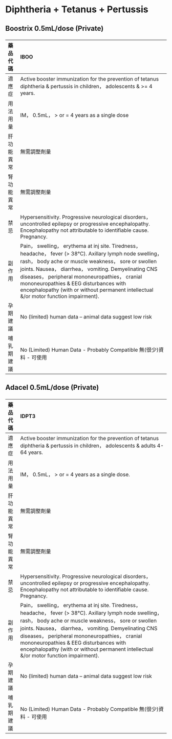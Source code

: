 # Diphtheria + Tetanus + Pertussis

## Boostrix 0.5mL/dose (Private)

##### 

| 藥品代碼   | IBOO                                                                                                                                                                                                                                                                                                                                                                                                          |
|:-----------|:--------------------------------------------------------------------------------------------------------------------------------------------------------------------------------------------------------------------------------------------------------------------------------------------------------------------------------------------------------------------------------------------------------------|
| 適應症     | Active booster immunization for the prevention of tetanus diphtheria & pertussis in children， adolescents & >= 4 years.                                                                                                                                                                                                                                                                                      |
| 用法用量   | IM， 0.5mL， > or = 4 years as a single dose                                                                                                                                                                                                                                                                                                                                                                  |
| 肝功能異常 | 無需調整劑量                                                                                                                                                                                                                                                                                                                                                                                                  |
| 腎功能異常 | 無需調整劑量                                                                                                                                                                                                                                                                                                                                                                                                  |
| 禁忌       | Hypersensitivity. Progressive neurological disorders， uncontrolled epilepsy or progressive encephalopathy. Encephalopathy not attributable to identifiable cause. Pregnancy.                                                                                                                                                                                                                                 |
| 副作用     | Pain， swelling， erythema at inj site. Tiredness， headache， fever (> 38°C). Axillary lymph node swelling， rash， body ache or muscle weakness， sore or swollen joints. Nausea， diarrhea， vomiting. Demyelinating CNS diseases， peripheral mononeuropathies， cranial mononeuropathies & EEG disturbances with encephalopathy (with or without permanent intellectual &/or motor function impairment). |
| 孕期建議   | No (limited) human data – animal data suggest low risk                                                                                                                                                                                                                                                                                                                                                        |
| 哺乳期建議 | No (Limited) Human Data - Probably Compatible 無(很少)資料 - 可使用                                                                                                                                                                                                                                                                                                                                           |

## Adacel 0.5mL/dose (Private)

##### 

| 藥品代碼   | IDPT3                                                                                                                                                                                                                                                                                                                                                                                                         |
|:-----------|:--------------------------------------------------------------------------------------------------------------------------------------------------------------------------------------------------------------------------------------------------------------------------------------------------------------------------------------------------------------------------------------------------------------|
| 適應症     | Active booster immunization for the prevention of tetanus diphtheria & pertussis in children， adolescents & adults 4-64 years.                                                                                                                                                                                                                                                                               |
| 用法用量   | IM， 0.5mL， > or = 4 years as a single dose.                                                                                                                                                                                                                                                                                                                                                                 |
| 肝功能異常 | 無需調整劑量                                                                                                                                                                                                                                                                                                                                                                                                  |
| 腎功能異常 | 無需調整劑量                                                                                                                                                                                                                                                                                                                                                                                                  |
| 禁忌       | Hypersensitivity. Progressive neurological disorders， uncontrolled epilepsy or progressive encephalopathy. Encephalopathy not attributable to identifiable cause. Pregnancy.                                                                                                                                                                                                                                 |
| 副作用     | Pain， swelling， erythema at inj site. Tiredness， headache， fever (> 38°C). Axillary lymph node swelling， rash， body ache or muscle weakness， sore or swollen joints. Nausea， diarrhea， vomiting. Demyelinating CNS diseases， peripheral mononeuropathies， cranial mononeuropathies & EEG disturbances with encephalopathy (with or without permanent intellectual &/or motor function impairment). |
| 孕期建議   | No (limited) human data – animal data suggest low risk                                                                                                                                                                                                                                                                                                                                                        |
| 哺乳期建議 | No (Limited) Human Data - Probably Compatible 無(很少)資料 - 可使用                                                                                                                                                                                                                                                                                                                                           |

